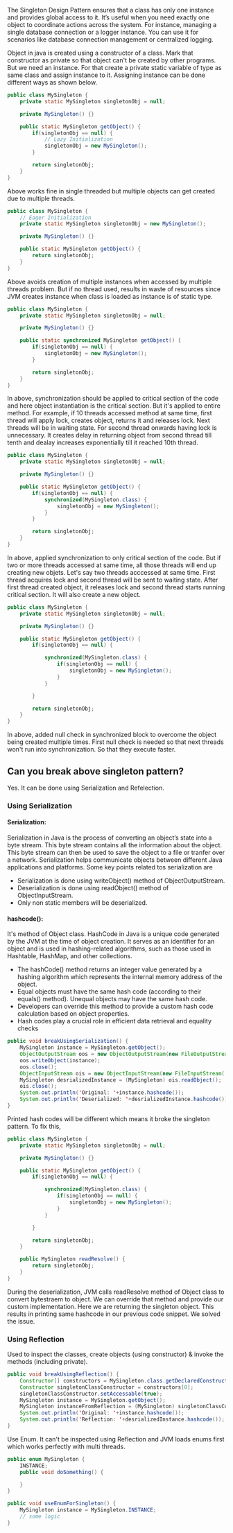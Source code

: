 The Singleton Design Pattern ensures that a class has only one instance and provides global access to it. It’s useful when you need exactly one object to coordinate actions across the system. For instance, managing a single database connection or a logger instance. You can use it for scenarios like database connection management or centralized logging.

Object in java is created using a constructor of a class. Mark that constructor as private so that object can't be created by other programs. But we need an instance. For that create a private static variable of type as same class and assign instance to it. Assigning instance can be done different ways as shown below.

```java
public class MySingleton {
    private static MySingleton singletonObj = null;

    private MySingleton() {}

    public static MySingleton getObject() {
        if(singletonObj == null) {
            // Lazy Initialization
            singletonObj = new MySingleton();
        }

        return singletonObj;
    }
}
```

Above works fine in single threaded but multiple objects can get created due to multiple threads.

```java
public class MySingleton {
    // Eager Initialization
    private static MySingleton singletonObj = new MySingleton();

    private MySingleton() {}

    public static MySingleton getObject() {
        return singletonObj;
    }
}
```

Above avoids creation of multiple instances when accessed by multiple threads problem. But if no thread used, results in waste of resources since JVM creates instance when class is loaded as instance is of static type.

```java
public class MySingleton {
    private static MySingleton singletonObj = null;

    private MySingleton() {}

    public static synchronized MySingleton getObject() {
        if(singletonObj == null) {
            singletonObj = new MySingleton();
        }

        return singletonObj;
    }
}
```

In above, synchronization should be applied to critical section of the code and here object instantiation is the critical section. But it's applied to entire method. For example, if 10 threads accessed method at same time, first thread will apply lock, creates object, returns it and releases lock. Next threads will be in waiting state. For second thread onwards having lock is unnecessary. It creates delay in returning object from second thread till tenth and dealay increases exponentially till it reached 10th thread. 

```java
public class MySingleton {
    private static MySingleton singletonObj = null;

    private MySingleton() {}

    public static MySingleton getObject() {
        if(singletonObj == null) {
            synchronized(MySingleton.class) {
                singletonObj = new MySingleton();
            }
        }

        return singletonObj;
    }
}
```

In above, applied synchronization to only critical section of the code. But if two or more threads accessed at same time, all those threads will end up creating new objets. Let's say two threads acccessed at same time. First thread acquires lock and second thread will be sent to waiting state. After first thread created object, it releases lock and second thread starts running critical section. It will also create a new object.

```java
public class MySingleton {
    private static MySingleton singletonObj = null;

    private MySingleton() {}

    public static MySingleton getObject() {
        if(singletonObj == null) {

            synchronized(MySingleton.class) {
                if(singletonObj == null) {
                    singletonObj = new MySingleton();
                }
            }

        }

        return singletonObj;
    }
}
```

In above, added null check in synchronized block to overcome the object being created multiple times. First null check is needed so that next threads won't run into synchronization. So that they execute faster.

## Can you break above singleton pattern?
Yes. It can be done using Serialization and Refelection.

### Using Serialization
#### Serialization:
Serialization in Java is the process of converting an object’s state into a byte stream. This byte stream contains all the information about the object. This byte stream can then be used to save the object to a file or tranfer over a network. Serialization helps communicate objects between different Java applications and platforms. Some key points related tos serialization are
* Serialization is done using writeObject() method of ObjectOutputStream.
* Deserialization is done using readObject() method of ObjectInputStream.
* Only non static members will be deserialized.

#### hashcode():
It's method of Object class. HashCode in Java is a unique code generated by the JVM at the time of object creation. It serves as an identifier for an object and is used in hashing-related algorithms, such as those used in Hashtable, HashMap, and other collections. 
* The hashCode() method returns an integer value generated by a hashing algorithm which represents the internal memory address of the object.
* Equal objects must have the same hash code (according to their equals() method). Unequal objects may have the same hash code.
* Developers can override this method to provide a custom hash code calculation based on object properties.
* Hash codes play a crucial role in efficient data retrieval and equality checks

```java
public void breakUsingSerialization() {
    MySingleton instance = MySingleton.getObject();
    ObjectOutputStream oos = new ObjectOutputStream(new FileOutputStream('obj.txt'));
    oos.writeObject(instance);
    oos.close();
    ObjectInputStream ois = new ObjectInputStream(new FileInputStream('obj.txt'));
    MySingleton desrializedInstance = (MySingleton) ois.readObject();
    ois.close();
    System.out.println('Original: '+instance.hashcode());
    System.out.println('Deserialized: '+desrializedInstance.hashcode());
}
```
Printed hash codes will be different which means it broke the singleton pattern. To fix this,

```java
public class MySingleton {
    private static MySingleton singletonObj = null;

    private MySingleton() {}

    public static MySingleton getObject() {
        if(singletonObj == null) {

            synchronized(MySingleton.class) {
                if(singletonObj == null) {
                    singletonObj = new MySingleton();
                }
            }

        }

        return singletonObj;
    }

    public MySingleton readResolve() {
        return singletonObj;
    }
}
```

During the deserialization, JVM calls readResolve method of Object class to convert bytestraem to object. We can override that method and provide our custom implementation. Here we are returning the singleton object. This results in printing same hashcode in our previous code snippet. We solved the issue.

### Using Reflection
Used to inspect the classes, create objects (using constructor) & invoke the methods (including private).

```java
public void breakUsingReflection() {
    Constructor[] constructors = MySingleton.class.getDeclaredConstructors();
    Constructor singletonClassConstructor = constructors[0];
    singletonClassConstructor.setAccessable(true);
    MySingleton instance = MySingleton.getObject();
    MySingleton instanceFromReflection = (MySingleton) singletonClassConstructor.newInstance();
    System.out.println('Original: '+instance.hashcode());
    System.out.println('Reflection: '+desrializedInstance.hashcode());
}
```

Use Enum. It can't be inspected using Reflection and JVM loads enums first which works perfectly with multi threads.

```java
public enum MySingleton {
    INSTANCE;
    public void doSomething() {

    }
}
```

```java
public void useEnumForSingleton() {
    MySingleton instance = MySingleton.INSTANCE;
    // some logic
}
```